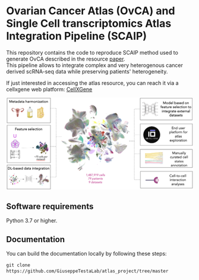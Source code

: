 # Ovarian Cancer Atlas (OvCA) and Single Cell transcriptomics Atlas Integration Pipeline (SCAIP)

This repository contains the code to reproduce SCAIP method used to generate OvCA described in the resource [paper]().  
This pipeline allows to integrate complex and very heterogenous cancer derived scRNA-seq data while preserving patients' heterogeneity.  

If just interested in accessing the atlas resource, you can reach it via a cellxgene web platform: [CellXGene](https://cellxgene.bioserver.ieo.it)  

![OvCa](https://github.com/GiuseppeTestaLab/atlas_project/blob/master/OvCA.png)

## Software requirements

Python 3.7 or higher.

## Documentation

You can build the documentation locally by following these steps:
```
git clone https://github.com/GiuseppeTestaLab/atlas_project/tree/master
```







